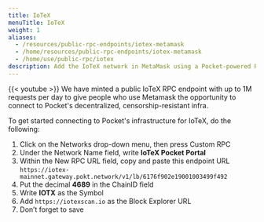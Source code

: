 ```yaml
---
title: IoTeX
menuTitle: IoTeX
weight: 1
aliases:
  - /resources/public-rpc-endpoints/iotex-metamask
  - /home/resources/public-rpc-endpoints/iotex-metamask
  - /home/use/public-rpc/iotex
description: Add the IoTeX network in MetaMask using a Pocket-powered RPC endpoint.
---
```



{{< youtube  >}}
We have minted a public IoTeX RPC endpoint with up to 1M requests per day to give people who use Metamask the opportunity to connect to Pocket's decentralized, censorship-resistant infra.

To get started connecting to Pocket's infrastructure for IoTeX, do the following:

1. Click on the Networks drop-down menu, then press Custom RPC
2. Under the Network Name field, write **IoTeX Pocket Portal**
3. Within the New RPC URL field, copy and paste this endpoint URL `https://iotex-mainnet.gateway.pokt.network/v1/lb/6176f902e19001003499f492`
4. Put the decimal **4689** in the ChainID field
5. Write **IOTX** as the Symbol
6. Add `https://iotexscan.io` as the Block Explorer URL
7. Don’t forget to save
